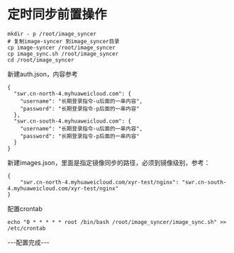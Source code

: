 # 定时同步前置操作
```
mkdir - p /root/image_syncer
# 复制image-syncer 到image_syncer目录
cp image-syncer /root/image_syncer
cp image_sync.sh /root/image_syncer
cd /root/image_syncer
```
新建auth.json，内容参考
```
{
  "swr.cn-north-4.myhuaweicloud.com": {
    "username": "长期登录指令-u后面的一串内容",
    "password": "长期登录指令-p后面的一串内容"
  },
  "swr.cn-south-4.myhuaweicloud.com": {
    "username": "长期登录指令-u后面的一串内容",
    "password": "长期登录指令-p后面的一串内容"
  }
}
```
新建images.json，里面是指定镜像同步的路径，必须到镜像级别，参考：
```
{
    "swr.cn-north-4.myhuaweicloud.com/xyr-test/nginx": "swr.cn-south-4.myhuaweicloud.com/xyr-test/nginx"
}
```
配置crontab
```
echo "0 * * * * * root /bin/bash /root/image_syncer/image_sync.sh" >> /etc/crontab
```

---配置完成---